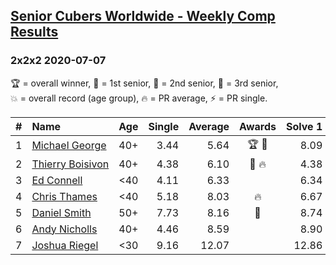 <style>table {white-space: nowrap;}</style>

## [Senior Cubers Worldwide - Weekly Comp Results](/scw-comp/results/)
### 2x2x2 2020-07-07

<span style="white-space: nowrap;">🏆 = overall winner</span>, <span style="white-space: nowrap;">🥇 = 1st senior</span>, <span style="white-space: nowrap;">🥈 = 2nd senior</span>, <span style="white-space: nowrap;">🥉 = 3rd senior</span>, <span style="white-space: nowrap;">💥 = overall record (age group)</span>, <span style="white-space: nowrap;">🔥 = PR average</span>, <span style="white-space: nowrap;">⚡ = PR single</span>.

| # | Name | Age | Single | Average | Awards | Solve 1 | Solve 2 | Solve 3 | Solve 4 | Solve 5 | Video |
| :--: | :-- | :--: | --: | --: | :--: | --: | --: | --: | --: | --: | :-- |
| 1 | [Michael George](../../persons/michael_george/222.md) | 40+ | 3.44 | 5.64 | 🏆 🥇 | 8.09 | 5.05 | 6.66 | 3.44 | 5.20 | [Link](https://www.facebook.com/michael.george.545/videos/10213958141987989) |
| 2 | [Thierry Boisivon](../../persons/thierry_boisivon/222.md) | 40+ | 4.38 | 6.10 | 🥈 🔥 | 4.38 | 6.48 | 8.26 | 4.99 | 6.82 | [Link](https://www.facebook.com/events/271667090769235/permalink/275214280414516) |
| 3 | [Ed Connell](../../persons/ed_connell/222.md) | <40 | 4.11 | 6.33 |  | 6.34 | 5.81 | 7.01 | 4.11 | 6.83 | [Link](https://www.facebook.com/events/271667090769235/permalink/274220160513928) |
| 4 | [Chris Thames](../../persons/chris_thames/222.md) | <40 | 5.18 | 8.03 | 🔥 | 6.67 | 8.40 | 12.36 | 5.18 | 9.02 | [Link](https://www.facebook.com/events/271667090769235/permalink/272713533997924) |
| 5 | [Daniel Smith](../../persons/daniel_smith/222.md) | 50+ | 7.73 | 8.16 | 🥉 | 8.74 | 19.97 | 7.73 | 7.98 | 7.75 | [Link](https://www.facebook.com/events/271667090769235/permalink/275875460348398) |
| 6 | [Andy Nicholls](../../persons/andy_nicholls/222.md) | 40+ | 4.46 | 8.59 |  | 8.90 | 9.53 | 11.75 | 7.34 | 4.46 | [Link](https://www.facebook.com/events/271667090769235/permalink/273230723946205) |
| 7 | [Joshua Riegel](../../persons/joshua_riegel/222.md) | <30 | 9.16 | 12.07 |  | 12.86 | 11.42 | 20.11 | 11.93 | 9.16 | [Link](https://www.facebook.com/events/271667090769235/permalink/273559937246617) |

<!-- Global site tag (gtag.js) - Google Analytics -->
<script async src="https://www.googletagmanager.com/gtag/js?id=UA-86348435-3"></script>
<script>window.dataLayer = window.dataLayer || []; function gtag() {dataLayer.push(arguments);} gtag('js', new Date()); gtag('config', 'UA-86348435-3');</script>
